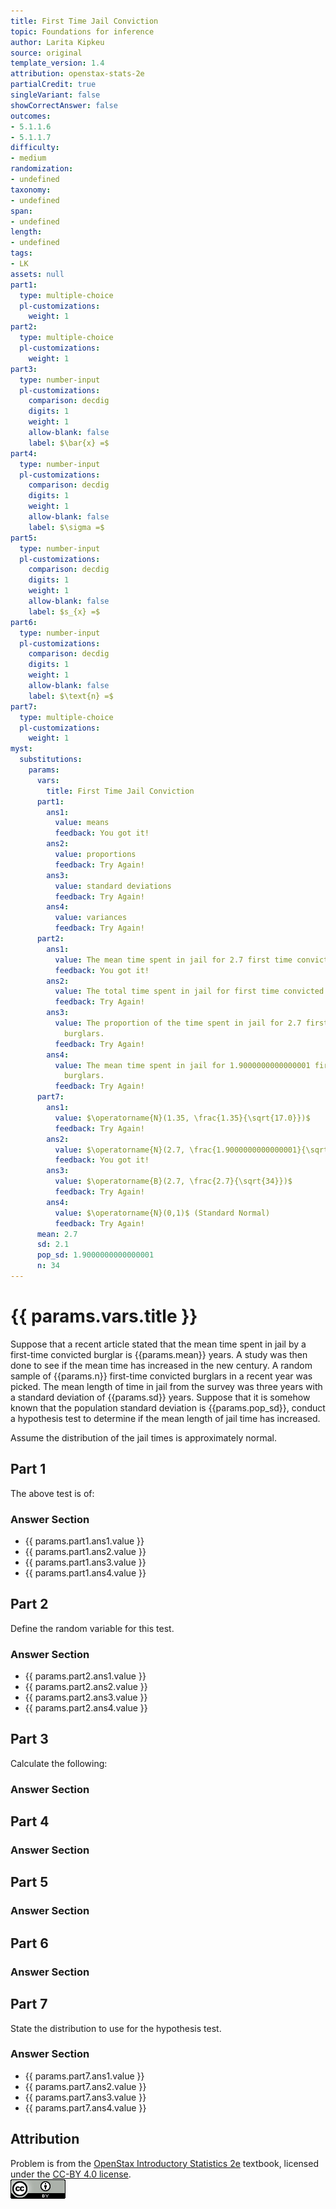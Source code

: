 ```yaml
---
title: First Time Jail Conviction
topic: Foundations for inference
author: Larita Kipkeu
source: original
template_version: 1.4
attribution: openstax-stats-2e
partialCredit: true
singleVariant: false
showCorrectAnswer: false
outcomes:
- 5.1.1.6
- 5.1.1.7
difficulty:
- medium
randomization:
- undefined
taxonomy:
- undefined
span:
- undefined
length:
- undefined
tags:
- LK
assets: null
part1:
  type: multiple-choice
  pl-customizations:
    weight: 1
part2:
  type: multiple-choice
  pl-customizations:
    weight: 1
part3:
  type: number-input
  pl-customizations:
    comparison: decdig
    digits: 1
    weight: 1
    allow-blank: false
    label: $\bar{x} =$
part4:
  type: number-input
  pl-customizations:
    comparison: decdig
    digits: 1
    weight: 1
    allow-blank: false
    label: $\sigma =$
part5:
  type: number-input
  pl-customizations:
    comparison: decdig
    digits: 1
    weight: 1
    allow-blank: false
    label: $s_{x} =$
part6:
  type: number-input
  pl-customizations:
    comparison: decdig
    digits: 1
    weight: 1
    allow-blank: false
    label: $\text{n} =$
part7:
  type: multiple-choice
  pl-customizations:
    weight: 1
myst:
  substitutions:
    params:
      vars:
        title: First Time Jail Conviction
      part1:
        ans1:
          value: means
          feedback: You got it!
        ans2:
          value: proportions
          feedback: Try Again!
        ans3:
          value: standard deviations
          feedback: Try Again!
        ans4:
          value: variances
          feedback: Try Again!
      part2:
        ans1:
          value: The mean time spent in jail for 2.7 first time convicted burglars.
          feedback: You got it!
        ans2:
          value: The total time spent in jail for first time convicted burglars.
          feedback: Try Again!
        ans3:
          value: The proportion of the time spent in jail for 2.7 first time convicted
            burglars.
          feedback: Try Again!
        ans4:
          value: The mean time spent in jail for 1.9000000000000001 first time convicted
            burglars.
          feedback: Try Again!
      part7:
        ans1:
          value: $\operatorname{N}(1.35, \frac{1.35}{\sqrt{17.0}})$
          feedback: Try Again!
        ans2:
          value: $\operatorname{N}(2.7, \frac{1.9000000000000001}{\sqrt{34}})$
          feedback: You got it!
        ans3:
          value: $\operatorname{B}(2.7, \frac{2.7}{\sqrt{34}})$
          feedback: Try Again!
        ans4:
          value: $\operatorname{N}(0,1)$ (Standard Normal)
          feedback: Try Again!
      mean: 2.7
      sd: 2.1
      pop_sd: 1.9000000000000001
      n: 34
---
```

# {{ params.vars.title }}
Suppose that a recent article stated that the mean time spent in jail by a first-time convicted burglar is {{params.mean}} years. A study was then done to see if the mean time has increased in the new century. A random sample of {{params.n}} first-time convicted burglars in a recent year was picked. The mean length of time in jail from the survey was three years with a standard deviation of {{params.sd}} years. Suppose that it is somehow known that the population standard deviation is {{params.pop_sd}}, conduct a hypothesis test to determine if the mean length of jail time has increased.

Assume the distribution of the jail times is approximately normal.

## Part 1

The above test is of:

### Answer Section

- {{ params.part1.ans1.value }}
- {{ params.part1.ans2.value }}
- {{ params.part1.ans3.value }}
- {{ params.part1.ans4.value }}

## Part 2

Define the random variable for this test.

### Answer Section

- {{ params.part2.ans1.value }}
- {{ params.part2.ans2.value }}
- {{ params.part2.ans3.value }}
- {{ params.part2.ans4.value }}

## Part 3

Calculate the following:

### Answer Section

## Part 4

### Answer Section

## Part 5

### Answer Section

## Part 6

### Answer Section

## Part 7

State the distribution to use for the hypothesis test.

### Answer Section

- {{ params.part7.ans1.value }}
- {{ params.part7.ans2.value }}
- {{ params.part7.ans3.value }}
- {{ params.part7.ans4.value }}

## Attribution

Problem is from the [OpenStax Introductory Statistics 2e](https://openstax.org/books/introductory-statistics-2e) textbook, licensed under the [CC-BY 4.0 license](https://creativecommons.org/licenses/by/4.0/).<br>![Image representing the Creative Commons 4.0 BY license.](https://raw.githubusercontent.com/firasm/bits/master/by.png)